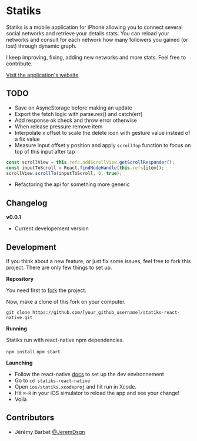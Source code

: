 Statiks
========

Statiks is a mobile application for iPhone allowing you to connect several social networks and retrieve your details stats.
You can reload your networks and consult for each network how many followers you gained (or lost) through dynamic graph.

I keep improving, fixing, adding new networks and more stats. Feel free to contribute.

[Visit the application's website](http://statiks.jeremybarbet.com)

TODO
----

* Save on AsyncStorage before making an update
* Export the fetch logic with parse.res() and catch(err)
* Add response ok check and throw error otherwise
* When release pressure remove item
* Interpolate x offset to scale the delete icon with gesture value instead of a fix value
* Measure input offset y position and apply `scrollTop` function to focus on top of this input after tap

```js
const scrollView = this.refs.addScrollView.getScrollResponder();
const inputToScroll = React.findNodeHandle(this.refs[item]);
scrollView.scrollTo(inputToScroll, 0, true);
```

* Refactoring the api for something more generic

Changelog
---------

__v0.0.1__

* Current developement version

Development
-----------

If you think about a new feature, or just fix some issues, feel free to fork this project.
There are only few things to set up.

__Repository__

You need first to [fork](https://github.com/statiks/statiks-react-native/fork) the project.

Now, make a clone of this fork on your computer.

`git clone https://github.com/[your_github_username]/statiks-react-native.git`

__Running__

Statiks run with react-native npm dependencies.

`npm install`
`npm start`

__Launching__

* Follow the react-native [docs](http://facebook.github.io/react-native/releases/0.20/docs/getting-started.html#requirements) to set up the dev environnement
* Go to `cd statiks-react-native`
* Open `ios/statiks.xcodeproj` and hit run in Xcode.
* Hit `⌘-R` in your iOS simulator to reload the app and see your change!
* Voilà

Contributors
------------

* Jérémy Barbet [@JeremDsgn](https://twitter.com/JeremDsgn)
